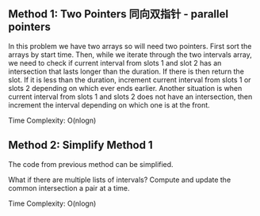 ## Method 1: Two Pointers 同向双指针 - parallel pointers

In this problem we have two arrays so will need two pointers. First sort the arrays by start time. Then, while we iterate through the two intervals array, we need to check if current interval from slots 1 and slot 2 has an intersection that lasts longer than the duration. If there is then return the slot. If it is less than the duration, increment current interval from slots 1 or slots 2 depending on which ever ends earlier. Another situation is when current interval from slots 1 and slots 2 does not have an intersection, then increment the interval depending on which one is at the front.

Time Complexity: O(nlogn)

## Method 2: Simplify Method 1

The code from previous method can be simplified.

What if there are multiple lists of intervals? Compute and update the common intersection a pair at a time.

Time Complexity: O(nlogn)
